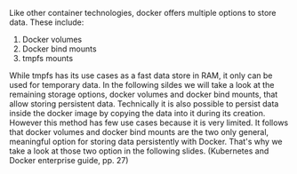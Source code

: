 Like other container technologies, docker offers multiple options to store data. These include:

1. Docker volumes
2. Docker bind mounts
3. tmpfs mounts

While tmpfs has its use cases as a fast data store in RAM, it only can be used for temporary data. In the following sildes we will take a look at the remaining storage options, docker volumes and docker bind mounts, that allow storing persistent data. Technically it is also possible to persist data inside the docker image by copying the data into it during its creation. However this method has few use cases because it is very limited. It follows that docker volumes and docker bind mounts are the two only general, meaningful option for storing data persistently with Docker. That's why we take a look at those two option in the following slides. (Kubernetes and Docker enterprise guide, pp. 27)